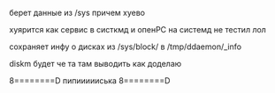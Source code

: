 берет данные из /sys причем хуево

хуярится как сервис в систкмд и опенРС
на системд не тестил лол

сохраняет инфу о дисках из /sys/block/<device> в /tmp/ddaemon/<device>_info

diskm <device> будет че та там выводить как доделаю

8========D
пипиииииська
8========D